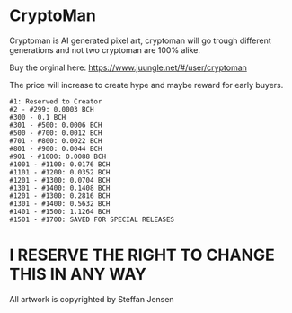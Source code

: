 # CryptoMan

Cryptoman is AI generated pixel art, cryptoman will go trough different generations and not two cryptoman are 100% alike. 

Buy the orginal here:
https://www.juungle.net/#/user/cryptoman

The price will increase to create hype and maybe reward for early buyers.

    #1: Reserved to Creator
    #2 - #299: 0.0003 BCH
    #300 - 0.1 BCH
    #301 - #500: 0.0006 BCH
    #500 - #700: 0.0012 BCH
    #701 - #800: 0.0022 BCH
    #801 - #900: 0.0044 BCH
    #901 - #1000: 0.0088 BCH
    #1001 - #1100: 0.0176 BCH
    #1101 - #1200: 0.0352 BCH
    #1201 - #1300: 0.0704 BCH
    #1301 - #1400: 0.1408 BCH
    #1201 - #1300: 0.2816 BCH
    #1301 - #1400: 0.5632 BCH
    #1401 - #1500: 1.1264 BCH
    #1501 - #1700: SAVED FOR SPECIAL RELEASES


# I RESERVE THE RIGHT TO CHANGE THIS IN ANY WAY

All artwork is copyrighted by Steffan Jensen
